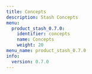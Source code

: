 ```yaml
---
title: Concepts
description: Stash Concepts
menu:
  product_stash_0.7.0:
    identifier: concepts
    name: Concepts
    weight: 20
menu_name: product_stash_0.7.0
info:
  version: 0.7.0
---
```


